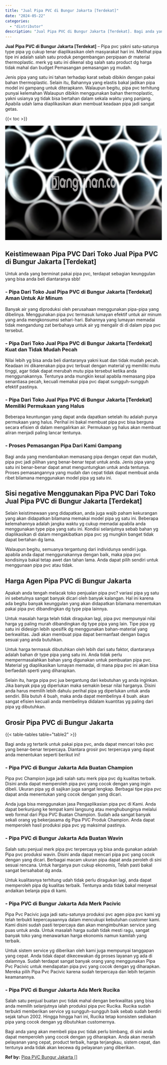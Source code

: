 ```yaml
---
title: "Jual Pipa PVC di Bungur Jakarta [Terdekat]"
date: "2024-05-22"
categories: 
  - "distributor"
description: "Jual Pipa PVC di Bungur Jakarta [Terdekat]. Bagi anda yang akan membeli pipa pvc tidak perlu bimbang, di sini anda dapat memperoleh yang cocok dengan yg diha..."
---
```


**Jual Pipa PVC di Bungur Jakarta \[Terdekat\]** – Pipa pvc yakni satu-satunya type pipa yg cukup tenar diaplikasikan oleh masyarakat hari ini. Melihat pipa tipe ini adalah salah satu produk pengembangan perpipaan dr material thermoplastic. merk yg satu ini dikenal sbg salah satu product dg harga tidak mahal dan budget Pemasangan pemasangan yg mudah.

Jenis pipa yang satu ini tahan terhadap karat sebab dibikin dengan pakai bahan thermoplastic. Selain itu, Bahannya yang elastis bakal jadikan pipa model ini gampang untuk diterapkann. Walaupun begitu, pipa pvc terhitung punyai kelemahan Walaupun dibikin menggunakan bahan thermoplastic, yakni usianya yg tidak bisa bertahan dalam sekala waktu yang panjang. Apabila udah lama diaplikasikan akan membuat keadaan pipa jadi sangat getas.

{{< toc >}}

![Jual Pipa PVC di Bungur Jakarta [Terdekat]](/images/jaul-pipa-pvc-28.png)

## Keistimewaan Pipa PVC Dari Toko Jual Pipa PVC di Bungur Jakarta \[Terdekat\]

Untuk anda yang berminat pakai pipa pvc, terdapat sebagian keunggulan yang bisa anda beli diantaranya sbb!

### \- Pipa Dari Toko Jual Pipa PVC di Bungur Jakarta \[Terdekat\] Aman Untuk Air Minum

Banyak air yang diproduksi oleh perusahaan menggunakan pipa-pipa yang dibelinya. Menggunakan pipa pvc termasuk lumayan efektif untuk air minum yang anda mengkonsumsi sehari-hari. Bahannya yang lumayan memadai tidak mengandung zat berbahaya untuk air yg mengalir di di dalam pipa pvc tersebut.

### \- Pipa Dari Toko Jual Pipa PVC di Bungur Jakarta \[Terdekat\] Kuat dan Tidak Mudah Pecah

Nilai lebih yg bisa anda beli diantaranya yakni kuat dan tidak mudah pecah. Keadaan ini dikarenakan pipa pvc terbuat dengan material yg memiliki mutu tinggi, agar tidak dapat merubah mutu pipa tersebut ketika anda menggunakannya. Tentunya anda mungkin kesal apabila memasang pipa senantiasa pecah, kecuali memakai pipa pvc dapat sungguh-sungguh efektif pastinya.

### \- Pipa Dari Toko Jual Pipa PVC di Bungur Jakarta \[Terdekat\] Memiliki Permukaan yang Halus

Beberapa keuntungan yang dapat anda dapatkan setelah itu adalah punya permukaan yang halus. Perihal ini bakal membuat pipa pvc bisa berguna secara efisien di dalam mengalirkan air. Permukaan yg halus akan membuat aliran menjadi paling lancar tentunya.

### \- Proses Pemasangan Pipa Dari Kami Gampang

Bagi anda yang mendambakan memasang pipa dengan cepat dan mudah, pipa pvc jadi pilihan yang benar-benar tepat untuk anda. Jenis pipa yang satu ini benar-benar dapat amat menguntungkan untuk anda tentunya. Proses pemasangannya yang mudah dan cepat tidak dapat membuat anda ribet bilamana menggunakan model pipa yg satu ini.

## Sisi negative Menggunakan Pipa PVC Dari Toko Jual Pipa PVC di Bungur Jakarta \[Terdekat\]

Selain keistimewaan yang didapatkan, anda juga wajib paham kekurangan yang akan didapatkan bilamana memakai model pipa yg satu ini. Beberapa kelemahannya adalah jangka waktu yg cukup memadai apabila anda menggunakan type pipa yang satu ini. Kondisi selanjutnya sebab bahan yg diaplikasikan di dalam mengakibatkan pipa pvc yg mungkin banget tidak dapat bertahan dg lama.

Walaupun begitu, semuanya tergantung dari individunya sendiri juga. apabila anda dapat menggunakannya dengan baik, maka pipa pvc kondisinya bakal tetap awet dan tahan lama. Anda dapat pilih sendiri untuk menggunaan pipa pvc atau tidak.

## Harga Agen Pipa PVC di Bungur Jakarta

Apakah anda tengah melacak toko penjualan pipa pvc? variasi pipa yg satu ini sebetulnya sangat banyak dicari oleh banyak kalangan. Hal ini karena ada begitu banyak keunggulan yang akan didapatkan bilamana menentukan pakai pipa pvc dibandingkan dg type pipa lainnya.

Untuk masalah harga telah tidak diragukan lagi, pipa pvc mempunyai nilai harga yg paling murah dibandingkan dg type pipa yang lain. Tipe pipa yg satu ini didesign lebih spesifik dg menggunakan bahan-material yang berkwalitas. Jadi akan membuat pipa dapat bermanfaat dengan bagus sesuai yang anda butuhkan.

Untuk harga termasuk dibutuhkan oleh lebih dari satu faktor, diantaranya adalah bahan dr type pipa yang satu ini. Anda tidak perlu mempermasalahkan bahan yang digunakan untuk pembuatan pipa pvc. Material yg diaplikasikan lumayan memadai, di mana pipa pvc ini akan bisa berfaedah sperti yang diharapkan.

Selain itu, harga pipa pvc jua bergantung dari kebutuhan yg anda inginkan. Jika banyak pipa yg diperlukan maka semakin besar nilai harganya. Disini anda harus memilih lebih dahulu perihal pipa yg diperlukan untuk anda sendiri. Bila butuh 4 buah, maka anda dapat membelinya 4 buah. akan sangat efisien kecuali anda membelinya didalam kuantitas yg paling dari pipa yg dibutuhkan.

## Grosir Pipa PVC di Bungur Jakarta

{{< table-tables table="table2" >}}

Bagi anda yg tertarik untuk pakai pipa pvc, anda dapat mencari toko pvc yang benar-benar terpercaya. Diantara grosir pvc terpercaya yang dapat anda menentukan seperti berikut ini!

### \- Pipa PVC di Bungur Jakarta Ada Buatan Champion

Pipa pvc Champion juga jadi salah satu merk pipa pvc dg kualitas terbaik. Disini anda dapat memperoleh pipa pvc yang cocok dengan yang ingin dibeli. Ukuran pipa yg di sajikan juga sangat lengkap. Berbagai tipe pipa pvc dapat anda menentukan yang cocok dengan yang dicari.

Anda juga bisa menggunakan jasa Pengaplikasian pipa pvc di Kami. Anda dapat berkunjung ke tempat kami langsung atau menghubunginya melalui web formal dari Pipa PVC Buatan Champion. Sudah ada sangat banyak sekali orang yg bekerjasama dg Pipa PVC Produk Champion. Anda dapat memperoleh hasil produksi pipa pvc yg maksimal pastinya.

### \- Pipa PVC di Bungur Jakarta Ada Buatan Wavin

Salah satu penjual merk pipa pvc terpercaya yg bisa anda gunakan adalah Pipa pvc produksi wavin. Disini anda dapat mencari pipa pvc yang cocok dengan yang dicari. Berbagai macam ukuran pipa dapat anda peroleh di sini sesuai rencana. Untuk harganya pun cukup ekonomis, Telah pasti bakal sangat bersahabat dg anda.

Untuk kualitasnya terhitung udah tidak perlu diragukan lagi, anda dapat memperoleh pipa dg kualitas terbaik. Tentunya anda tidak bakal menyesal andaikan belanja pipa di kami.

### \- Pipa PVC di Bungur Jakarta Ada Merk Pacivic

Pipa Pvc Pacivic juga jadi satu-satunya produksi pvc agen pipa pvc kami yg telah terbukti kepercayaannya dalam mencukupi kebutuhan customer kami. Kami disini sudah pasti terpercaya dan akan mengimbuhkan service yang puas untuk anda. Untuk masalah harga sudah tidak mesti ragu, sangat banyak toko yang menawarkan harga ekonomis namun kamilah yang terbaik.

Untuk sistem service yg diberikan oleh kami juga mempunyai tanggapan yang cepat. Anda tidak dapat dikecewakan dg proses layanan yg ada di dalamnya. Sudah terdapat sangat banyak orang yang menggunakan Pipa Pvc Pacivic untuk mendapatan pipa pvc yang cocok dengan yg diharapkan. Mereka pilih Pipa Pvc Pacivic karena sudah terpercaya dan lebih terjamin keamanannya.

### \- Pipa PVC di Bungur Jakarta Ada Merk Rucika

Salah satu penjual buatan pvc tidak mahal dengan berkwalitas yang bisa anda memilih selanjutnya ialah produksi pipa pvc Rucika. Rucika sudah terbukti memberikan service yg sungguh-sungguh baik sebab sudah berdiri sejak tahun 2002. Hingga hingga hari ini, Rucika tetap konsisten sediakan pipa yang cocok dengan yg dibutuhkan customernya.

Bagi anda yang akan membeli pipa pvc tidak perlu bimbang, di sini anda dapat memperoleh yang cocok dengan yg diharapkan. Anda akan meraih pelayanan yang cepat, product terbaik, harga terjangkau, sistem cepat, dan tentunya anda tidak akan kecewa dg pelayanan yang diberikan.

**Ref by:** [Pipa PVC Bungur Jakarta []](https://id.wikipedia.org/wiki/Pipa)
